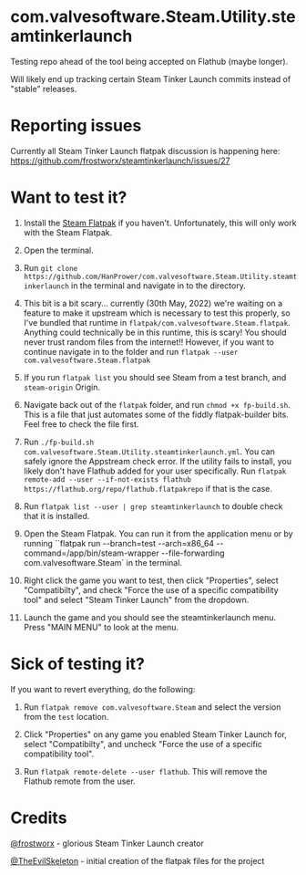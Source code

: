 # com.valvesoftware.Steam.Utility.steamtinkerlaunch

Testing repo ahead of the tool being accepted on Flathub (maybe longer).

Will likely end up tracking certain Steam Tinker Launch commits instead of "stable" releases.

# Reporting issues

Currently all Steam Tinker Launch flatpak discussion is happening here: https://github.com/frostworx/steamtinkerlaunch/issues/27

# Want to test it?

1. Install the [Steam Flatpak](https://beta.flathub.org/apps/details/com.valvesoftware.Steam) if you haven't. Unfortunately, this will only work with the Steam Flatpak.

2. Open the terminal.

3. Run `git clone https://github.com/HanPrower/com.valvesoftware.Steam.Utility.steamtinkerlaunch` in the terminal and navigate in to the directory.

4. This bit is a bit scary... currently (30th May, 2022) we're waiting on a feature to make it upstream which is necessary to test this properly, so I've bundled that runtime in `flatpak/com.valvesoftware.Steam.flatpak`. Anything could technically be in this runtime, this is scary! You should never trust random files from the internet!! However, if you want to continue navigate in to the folder and run `flatpak --user com.valvesoftware.Steam.flatpak`

5. If you run `flatpak list` you should see Steam from a test branch, and `steam-origin` Origin.

6. Navigate back out of the `flatpak` folder, and run `chmod +x fp-build.sh`. This is a file that just automates some of the fiddly flatpak-builder bits. Feel free to check the file first.

7. Run `./fp-build.sh com.valvesoftware.Steam.Utility.steamtinkerlaunch.yml`. You can safely ignore the Appstream check error. If the utility fails to install, you likely don't have Flathub added for your user specifically. Run `flatpak remote-add --user --if-not-exists flathub https://flathub.org/repo/flathub.flatpakrepo` if that is the case.

8. Run `flatpak list --user | grep steamtinkerlaunch` to double check that it is installed.

9. Open the Steam Flatpak. You can run it from the application menu or by running ``flatpak run --branch=test --arch=x86_64 --command=/app/bin/steam-wrapper --file-forwarding com.valvesoftware.Steam` in the terminal.

10. Right click the game you want to test, then click "Properties", select "Compatibilty", and check "Force the use of a specific compatibility tool" and select "Steam Tinker Launch" from the dropdown.

11. Launch the game and you should see the steamtinkerlaunch menu. Press "MAIN MENU" to look at the menu.

# Sick of testing it?

If you want to revert everything, do the following:

1. Run `flatpak remove com.valvesoftware.Steam` and select the version from the `test` location.

2. Click "Properties" on any game you enabled Steam Tinker Launch for, select "Compatibilty", and uncheck "Force the use of a specific compatibility tool".

3. Run `flatpak remote-delete --user flathub`. This will remove the Flathub remote from the user.

# Credits

[@frostworx](https://github.com/frostworx) - glorious Steam Tinker Launch creator

[@TheEvilSkeleton](https://github.com/TheEvilSkeleton) - initial creation of the flatpak files for the project

